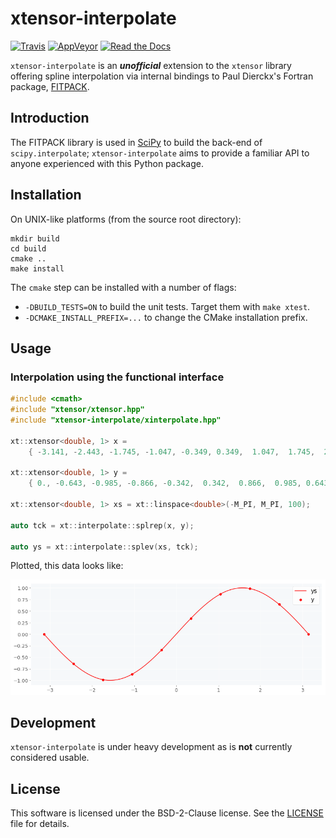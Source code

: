 # xtensor-interpolate

[![Travis](https://travis-ci.org/rjsberry/xtensor-interpolate.svg?branch=master)](https://travis-ci.org/rjsberry/xtensor-interpolate)
[![AppVeyor](https://ci.appveyor.com/api/projects/status/hp9uya98ca0oavlk?svg=true)](https://ci.appveyor.com/project/rjsberry/xtensor-interpolate)
[![Read the Docs](https://readthedocs.org/projects/xtensor-interpolate/badge/?version=latest)](http://xtensor-interpolate.readthedocs.io/en/latest/?badge=latest)

`xtensor-interpolate` is an ***unofficial*** extension to the `xtensor` library offering spline interpolation via
internal bindings to Paul Dierckx's Fortran package, [FITPACK](http://www.netlib.org/dierckx/).

## Introduction

The FITPACK library is used in [SciPy](https://github.com/scipy/scipy) to build the back-end of `scipy.interpolate`;
`xtensor-interpolate` aims to provide a familiar API to anyone experienced with this Python package.

## Installation

On UNIX-like platforms (from the source root directory):

```
mkdir build
cd build
cmake ..
make install
```

The `cmake` step can be installed with a number of flags:

- `-DBUILD_TESTS=ON` to build the unit tests. Target them with `make xtest`.
- `-DCMAKE_INSTALL_PREFIX=...` to change the CMake installation prefix.

## Usage

### Interpolation using the functional interface

```cpp
#include <cmath>
#include "xtensor/xtensor.hpp"
#include "xtensor-interpolate/xinterpolate.hpp"

xt::xtensor<double, 1> x =
    { -3.141, -2.443, -1.745, -1.047, -0.349, 0.349,  1.047,  1.745,  2.443,  3.141 };

xt::xtensor<double, 1> y =
    { 0., -0.643, -0.985, -0.866, -0.342,  0.342,  0.866,  0.985, 0.643,  0. };

xt::xtensor<double, 1> xs = xt::linspace<double>(-M_PI, M_PI, 100);

auto tck = xt::interpolate::splrep(x, y);

auto ys = xt::interpolate::splev(xs, tck);
```

Plotted, this data looks like:

![](assets/usage.png?raw=true)

## Development

`xtensor-interpolate` is under heavy development as is **not** currently considered usable.

## License

This software is licensed under the BSD-2-Clause license. See the
[LICENSE](https://github.com/rjsberry/xtensor-interpolate/blob/master/LICENSE) file for details.
